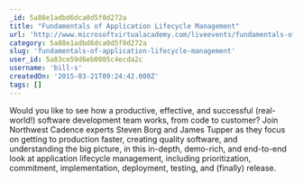 ```yaml
---
_id: 5a88e1adbd6dca0d5f0d272a
title: "Fundamentals of Application Lifecycle Management"
url: 'http://www.microsoftvirtualacademy.com/liveevents/fundamentals-of-application-lifecycle-management'
category: 5a88e1adbd6dca0d5f0d272a
slug: 'fundamentals-of-application-lifecycle-management'
user_id: 5a83ce59d6eb0005c4ecda2c
username: 'bill-s'
createdOn: '2015-03-21T09:24:42.000Z'
tags: []
---
```


Would you like to see how a productive, effective, and successful (real-world!) software development team works, from code to customer? Join Northwest Cadence experts Steven Borg and James Tupper as they focus on getting to production faster, creating quality software, and understanding the big picture, in this in-depth, demo-rich, and end-to-end look at application lifecycle management, including prioritization, commitment, implementation, deployment, testing, and (finally) release.
